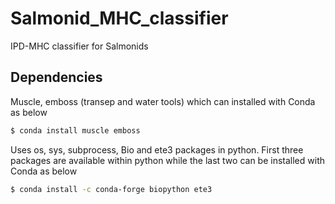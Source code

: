 # Salmonid_MHC_classifier
IPD-MHC classifier for Salmonids


## Dependencies
Muscle, emboss (transep and water tools) which can installed with Conda as below
```bash
$ conda install muscle emboss
```

Uses os, sys, subprocess, Bio and ete3 packages in python.
First three packages are available within python while the last two can be installed with Conda as below
```bash
$ conda install -c conda-forge biopython ete3 
```

